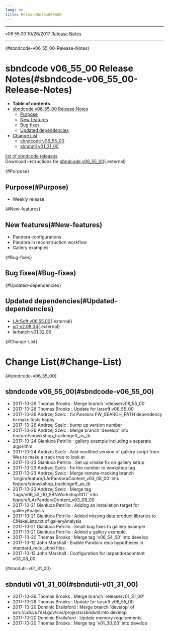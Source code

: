 ```yaml
---
lang: en
title: ReleaseNotes065500
---
```


  ----------- ------------ -- -- ------------------------------------------------------
  v06.55.00   10/26/2017         [Release Notes](ReleaseNotes065500.html)
  ----------- ------------ -- -- ------------------------------------------------------

{#sbndcode-v06_55_00-Release-Notes}

sbndcode v06\_55\_00 Release Notes(#sbndcode-v06_55_00-Release-Notes)
======================================================================================

-   **Table of contents**
-   [sbndcode v06\_55\_00 Release
    Notes](#sbndcode-v06_55_00-Release-Notes)
    -   [Purpose](#Purpose)
    -   [New features](#New-features)
    -   [Bug fixes](#Bug-fixes)
    -   [Updated dependencies](#Updated-dependencies)
-   [Change List](#Change-List)
    -   [sbndcode v06\_55\_00](#sbndcode-v06_55_00)
    -   [sbndutil v01\_31\_00](#sbndutil-v01_31_00)

[list of sbndcode
releases](List_of_SBND_code_releases.html)\
Download instructions for [sbndcode
v06\_55\_00](http://scisoft.fnal.gov/scisoft/bundles/sbnd/v06_55_00/sbndcode-v06_55_00.html){.external}

{#Purpose}

Purpose(#Purpose)
----------------------------------

-   Weekly release

{#New-features}

New features(#New-features)
--------------------------------------------

-   Pandora configurations
-   Pandora in reconstruction workflow
-   Gallery examples

{#Bug-fixes}

Bug fixes(#Bug-fixes)
--------------------------------------

{#Updated-dependencies}

Updated dependencies(#Updated-dependencies)
------------------------------------------------------------

-   [LArSoft
    v06.55.00](https://cdcvs.fnal.gov/redmine/projects/larsoft/wiki/ReleaseNotes065500){.external}
-   [art
    v2.08.04](https://cdcvs.fnal.gov/redmine/projects/art/wiki/Series_208){.external}
-   larbatch v01.32.06

{#Change-List}

Change List(#Change-List)
==========================================

{#sbndcode-v06_55_00}

sbndcode v06\_55\_00(#sbndcode-v06_55_00)
----------------------------------------------------------

-   2017-10-26 Thomas Brooks : Merge branch \'release/v06\_55\_00\'
-   2017-10-26 Thomas Brooks : Update for larsoft v06\_55\_00
-   2017-10-26 Andrzej Szelc : fix Pandora FW\_SEARCH\_PATH dependency
    to make tests happy
-   2017-10-26 Andrzej Szelc : bump up version number
-   2017-10-26 Andrzej Szelc : Merge branch \'develop\' into
    feature/sbnwkshop\_trackingeff\_as\_tb
-   2017-10-24 Gianluca Petrillo : gallery example including a separate
    algorithm
-   2017-10-24 Andrzej Szelc : Add modified version of gallery script
    from Wes to make a track tree to look at
-   2017-10-23 Gianluca Petrillo : Set up cmake fix on gallery setup
-   2017-10-23 Andrzej Szelc : fix the number to workshop tag
-   2017-10-23 Andrzej Szelc : Merge remote-tracking branch
    \'origin/feature/LArPandoraContent\_v03\_08\_00\' into
    feature/sbnwkshop\_trackingeff\_as\_tb
-   2017-10-23 Andrzej Szelc : Merge tag
    \'tags/v06\_53\_00\_SBNWorkshop1017\' into
    feature/LArPandoraContent\_v03\_08\_00
-   2017-10-21 Gianluca Petrillo : Adding an installation target for
    galleryAnalysis
-   2017-10-21 Gianluca Petrillo : Added missing data product libraries
    to CMakeLists.txt of galleryAnalysis
-   2017-10-21 Gianluca Petrillo : Small bug fixes to gallery example
-   2017-10-21 Gianluca Petrillo : Added a gallery example.
-   2017-10-20 Thomas Brooks : Merge tag \'v06\_54\_00\' into develop
-   2017-10-12 John Marshall : Enable Pandora reco hypotheses in
    standard\_reco\_sbnd files.
-   2017-10-12 John Marshall : Configuration for larpandoracontent
    v03\_08\_00.

{#sbndutil-v01_31_00}

sbndutil v01\_31\_00(#sbndutil-v01_31_00)
----------------------------------------------------------

-   2017-10-26 Thomas Brooks : Merge branch \'release/v01\_31\_00\'
-   2017-10-26 Thomas Brooks : Update for larsoft v06\_55\_00
-   2017-10-20 Dominic Brailsford : Merge branch \'develop\' of
    ssh://cdcvs.fnal.gov/cvs/projects/sbndutil into develop
-   2017-10-20 Dominic Brailsford : Update memory requirements
-   2017-10-20 Thomas Brooks : Merge tag \'v01\_30\_00\' into develop
